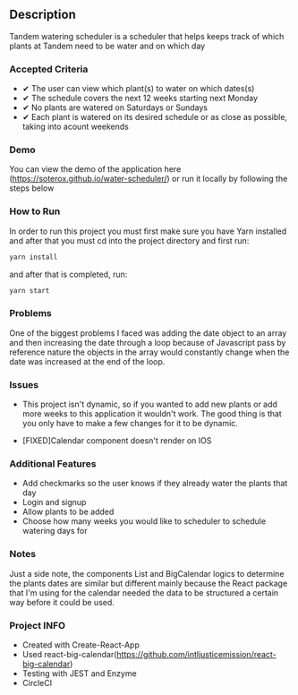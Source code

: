 ## Description

Tandem watering scheduler is a scheduler that helps keeps track of which plants at Tandem need to be water and on which day

### Accepted Criteria

- &#x2714; The user can view which plant(s) to water on which dates(s)
- &#x2714; The schedule covers the next 12 weeks starting next Monday
- &#x2714; No plants are watered on Saturdays or Sundays
- &#x2714; Each plant is watered on its desired schedule or as close as possible, taking into acount weekends

### Demo

You can view the demo of the application here (https://soterox.github.io/water-scheduler/) or run it locally by following the steps below

### How to Run

In order to run this project you must first make sure you have Yarn installed and after that you must cd into the project directory and first run:

```js
yarn install
```

and after that is completed, run:

```js
yarn start
```

### Problems

One of the biggest problems I faced was adding the date object to an array and then increasing the date through a loop because of Javascript pass by reference nature the objects in the array would constantly change when the date was increased at the end of the loop.

### Issues

- This project isn't dynamic, so if you wanted to add new plants or add more weeks to this application it wouldn't work. The good thing is that you only have to make a few changes for it to be dynamic.

- [FIXED]Calendar component doesn't render on IOS

### Additional Features

- Add checkmarks so the user knows if they already water the plants that day
- Login and signup
- Allow plants to be added
- Choose how many weeks you would like to scheduler to schedule watering days for

### Notes

Just a side note, the components List and BigCalendar logics to determine the plants dates are similar but different mainly because the React package that I'm using for the calendar needed the data to be structured a certain way before it could be used.

### Project INFO

- Created with Create-React-App
- Used react-big-calendar(https://github.com/intljusticemission/react-big-calendar)
- Testing with JEST and Enzyme
- CircleCI
